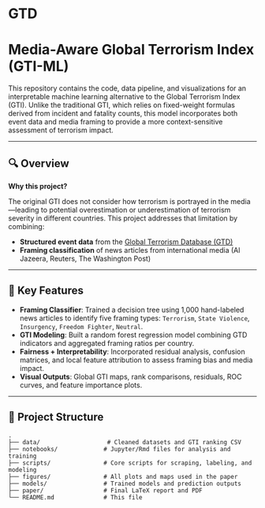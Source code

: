 # GTD
# Media-Aware Global Terrorism Index (GTI-ML)

This repository contains the code, data pipeline, and visualizations for an interpretable machine learning alternative to the Global Terrorism Index (GTI). Unlike the traditional GTI, which relies on fixed-weight formulas derived from incident and fatality counts, this model incorporates both event data and media framing to provide a more context-sensitive assessment of terrorism impact.

---

## 🔍 Overview

**Why this project?**

The original GTI does not consider how terrorism is portrayed in the media—leading to potential overestimation or underestimation of terrorism severity in different countries. This project addresses that limitation by combining:
- **Structured event data** from the [Global Terrorism Database (GTD)](https://www.start.umd.edu/gtd)
- **Framing classification** of news articles from international media (Al Jazeera, Reuters, The Washington Post)

---

## 🧠 Key Features

- **Framing Classifier**: Trained a decision tree using 1,000 hand-labeled news articles to identify five framing types: `Terrorism`, `State Violence`, `Insurgency`, `Freedom Fighter`, `Neutral`.
- **GTI Modeling**: Built a random forest regression model combining GTD indicators and aggregated framing ratios per country.
- **Fairness + Interpretability**: Incorporated residual analysis, confusion matrices, and local feature attribution to assess framing bias and media impact.
- **Visual Outputs**: Global GTI maps, rank comparisons, residuals, ROC curves, and feature importance plots.

---

## 📂 Project Structure

```text
.
├── data/                   # Cleaned datasets and GTI ranking CSV
├── notebooks/             # Jupyter/Rmd files for analysis and training
├── scripts/               # Core scripts for scraping, labeling, and modeling
├── figures/               # All plots and maps used in the paper
├── models/                # Trained models and prediction outputs
├── paper/                 # Final LaTeX report and PDF
└── README.md              # This file
